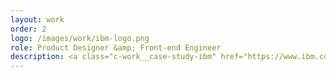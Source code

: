 ```yaml
---
layout: work
order: 2
logo: /images/work/ibm-logo.png
role: Product Designer &amp; Front-end Engineer
description: <a class="c-work__case-study-ibm" href="https://www.ibm.com/design/">IBM</a> made a strong investment in design at the end of 2013 to rebuild the company’s products and services across the business. I joined during the first year of this transformation, and partnered with various organizations to define product strategy, research user needs, design enterprise software, and collaborate with engineers while continuously delivering outcomes for the business. My largest contribution was shipping an experience that allowed team leaders and financial analysts to manage access and payments for strategic, third-party tools.
---
```

